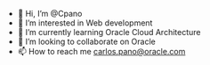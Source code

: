 - 👋 Hi, I’m @Cpano
- 👀 I’m interested in Web development
- 🌱 I’m currently learning Oracle Cloud Architecture
- 💞️ I’m looking to collaborate on Oracle
- 📫 How to reach me carlos.pano@oracle.com

<!---
Cpano/Cpano is a ✨ special ✨ repository because its `README.md` (this file) appears on your GitHub profile.
You can click the Preview link to take a look at your changes.
--->
